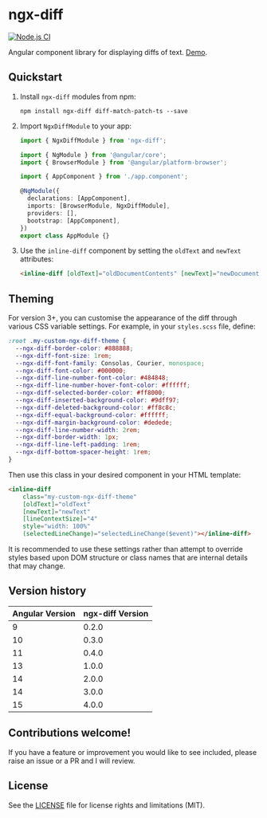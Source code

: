 # ngx-diff

[![Node.js CI](https://github.com/rars/ngx-diff/actions/workflows/node.js.yml/badge.svg)](https://github.com/rars/ngx-diff/actions/workflows/node.js.yml)

Angular component library for displaying diffs of text. [Demo](https://rars.github.io/ngx-diff/).

## Quickstart

1. Install `ngx-diff` modules from npm:
   ```
   npm install ngx-diff diff-match-patch-ts --save
   ```
2. Import `NgxDiffModule` to your app:

   ```typescript
   import { NgxDiffModule } from 'ngx-diff';

   import { NgModule } from '@angular/core';
   import { BrowserModule } from '@angular/platform-browser';

   import { AppComponent } from './app.component';

   @NgModule({
     declarations: [AppComponent],
     imports: [BrowserModule, NgxDiffModule],
     providers: [],
     bootstrap: [AppComponent],
   })
   export class AppModule {}
   ```

3. Use the `inline-diff` component by setting the `oldText` and `newText` attributes:
   ```HTML
   <inline-diff [oldText]="oldDocumentContents" [newText]="newDocumentContents" [lineContextSize]="4"></inline-diff>
   ```

## Theming

For version 3+, you can customise the appearance of the diff through various CSS variable settings. For example, in your `styles.scss` file, define:

```SCSS
:root .my-custom-ngx-diff-theme {
  --ngx-diff-border-color: #888888;
  --ngx-diff-font-size: 1rem;
  --ngx-diff-font-family: Consolas, Courier, monospace;
  --ngx-diff-font-color: #000000;
  --ngx-diff-line-number-font-color: #484848;
  --ngx-diff-line-number-hover-font-color: #ffffff;
  --ngx-diff-selected-border-color: #ff8000;
  --ngx-diff-inserted-background-color: #9dff97;
  --ngx-diff-deleted-background-color: #ff8c8c;
  --ngx-diff-equal-background-color: #ffffff;
  --ngx-diff-margin-background-color: #dedede;
  --ngx-diff-line-number-width: 2rem;
  --ngx-diff-border-width: 1px;
  --ngx-diff-line-left-padding: 1rem;
  --ngx-diff-bottom-spacer-height: 1rem;
}
```

Then use this class in your desired component in your HTML template:

```HTML
<inline-diff
    class="my-custom-ngx-diff-theme"
    [oldText]="oldText"
    [newText]="newText"
    [lineContextSize]="4"
    style="width: 100%"
    (selectedLineChange)="selectedLineChange($event)"></inline-diff>
```

It is recommended to use these settings rather than attempt to override styles based upon DOM structure or class names that are internal details that may change.

## Version history

| Angular Version | ngx-diff Version |
| --------------- | ---------------- |
| 9               | 0.2.0            |
| 10              | 0.3.0            |
| 11              | 0.4.0            |
| 13              | 1.0.0            |
| 14              | 2.0.0            |
| 14              | 3.0.0            |
| 15              | 4.0.0            |

## Contributions welcome!

If you have a feature or improvement you would like to see included, please raise an issue or a PR and I will review.

## License

See the [LICENSE](LICENSE.md) file for license rights and limitations (MIT).
